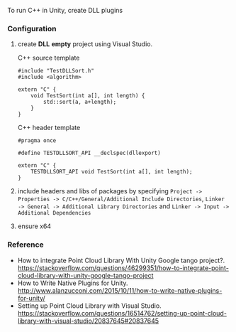 To run C++ in Unity, create DLL plugins

### Configuration

1. create **DLL** **empty** project using Visual Studio. 

    C++ source template
    ```
    #include "TestDLLSort.h"
    #include <algorithm>

    extern "C" {
	    void TestSort(int a[], int length) {
		    std::sort(a, a+length);
	    }
    }
    ```

    C++ header template
    ```
    #pragma once

    #define TESTDLLSORT_API __declspec(dllexport) 

    extern "C" {
	    TESTDLLSORT_API void TestSort(int a[], int length);
    }
    ```

1. include headers and libs of packages by specifying `Project -> Properties -> C/C++/General/Additional Include Directories`, `Linker -> General -> Additional Library Directories` and `Linker -> Input -> Additional Dependencies`

1. ensure x64

### Reference
* How to integrate Point Cloud Library With Unity Google tango project?. https://stackoverflow.com/questions/46299351/how-to-integrate-point-cloud-library-with-unity-google-tango-project   
* How to Write Native Plugins for Unity. http://www.alanzucconi.com/2015/10/11/how-to-write-native-plugins-for-unity/
* Setting up Point Cloud Library with Visual Studio. https://stackoverflow.com/questions/16514762/setting-up-point-cloud-library-with-visual-studio/20837645#20837645